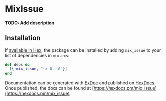 # MixIssue

**TODO: Add description**

## Installation

If [available in Hex](https://hex.pm/docs/publish), the package can be installed
by adding `mix_issue` to your list of dependencies in `mix.exs`:

```elixir
def deps do
  [{:mix_issue, "~> 0.1.0"}]
end
```

Documentation can be generated with [ExDoc](https://github.com/elixir-lang/ex_doc)
and published on [HexDocs](https://hexdocs.pm). Once published, the docs can
be found at [https://hexdocs.pm/mix_issue](https://hexdocs.pm/mix_issue).

